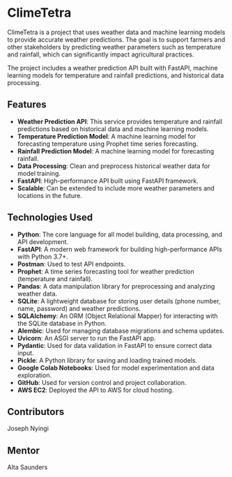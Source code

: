 # ClimeTetra

ClimeTetra is a project that uses weather data and machine learning models to provide accurate weather predictions. The goal is to support farmers and other stakeholders by predicting weather parameters such as temperature and rainfall, which can significantly impact agricultural practices.

The project includes a weather prediction API built with FastAPI, machine learning models for temperature and rainfall predictions, and historical data processing.

## Features

- **Weather Prediction API**: This service provides temperature and rainfall predictions based on historical data and machine learning models.
- **Temperature Prediction Model**: A machine learning model for forecasting temperature using Prophet time series forecasting.
- **Rainfall Prediction Model**: A machine learning model for forecasting rainfall.
- **Data Processing**: Clean and preprocess historical weather data for model training.
- **FastAPI**: High-performance API built using FastAPI framework.
- **Scalable**: Can be extended to include more weather parameters and locations in the future.

## Technologies Used  

- **Python**: The core language for all model building, data processing, and API development.  
- **FastAPI**: A modern web framework for building high-performance APIs with Python 3.7+.  
- **Postman**: Used to test API endpoints.  
- **Prophet**: A time series forecasting tool for weather prediction (temperature and rainfall).  
- **Pandas**: A data manipulation library for preprocessing and analyzing weather data.  
- **SQLite**: A lightweight database for storing user details (phone number, name, password) and weather predictions.  
- **SQLAlchemy**: An ORM (Object Relational Mapper) for interacting with the SQLite database in Python.  
- **Alembic**: Used for managing database migrations and schema updates.  
- **Uvicorn**: An ASGI server to run the FastAPI app.  
- **Pydantic**: Used for data validation in FastAPI to ensure correct data input.  
- **Pickle**: A Python library for saving and loading trained models.  
- **Google Colab Notebooks**: Used for model experimentation and data exploration.  
- **GitHub**: Used for version control and project collaboration.  
- **AWS EC2**: Deployed the API to AWS for cloud hosting.  

## Contributors
Joseph Nyingi
## Mentor
Alta Saunders
